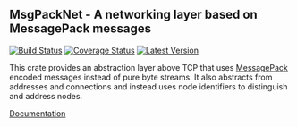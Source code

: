 MsgPackNet - A networking layer based on MessagePack messages
-------------------------------------------------------------

[![Build Status](https://travis-ci.org/dswd/msgpacknet.rs.svg?branch=master)](https://travis-ci.org/dswd/msgpacknet.rs)
[![Coverage Status](https://coveralls.io/repos/dswd/msgpacknet.rs/badge.svg?branch=master&service=github)](https://coveralls.io/github/dswd/msgpacknet.rs?branch=master)
[![Latest Version](https://img.shields.io/crates/v/msgpacknet.svg)](https://crates.io/crates/msgpacknet)

This crate provides an abstraction layer above TCP that uses [MessagePack](http://www.msgpack.org) encoded messages instead of pure byte streams.
It also abstracts from addresses and connections and instead uses node identifiers to distinguish and address nodes.

[Documentation](http://dswd.github.io/msgpacknet.rs/msgpacknet/index.html)
